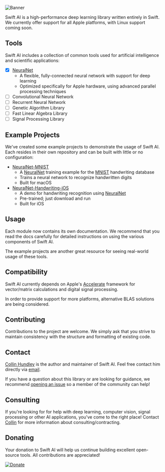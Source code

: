 ![Banner](https://github.com/Swift-AI/Swift-AI/blob/master/SiteAssets/banner.png)

Swift AI is a high-performance deep learning library written entirely in Swift. We currently offer support for all Apple platforms, with Linux support coming soon.

## Tools
Swift AI includes a collection of common tools used for artificial intelligence and scientific applications:

 - [x] [NeuralNet](https://github.com/Swift-AI/NeuralNet)
    * A flexible, fully-connected neural network with support for deep learning
    * Optimized specifically for Apple hardware, using advanced parallel processing techniques
 - [ ] Convolutional Neural Network
 - [ ] Recurrent Neural Network
 - [ ] Genetic Algorithm Library
 - [ ] Fast Linear Algebra Library
 - [ ] Signal Processing Library

## Example Projects
We've created some example projects to demonstrate the usage of Swift AI. Each resides in their own repository and can be built with little or no configuration:

 - [NeuralNet-MNIST](https://github.com/Swift-AI/NeuralNet-MNIST)
    * A [NeuralNet](https://github.com/Swift-AI/NeuralNet) training example for the [MNIST](http://yann.lecun.com/exdb/mnist/) handwriting database
    * Trains a neural network to recognize handwritten digits
    * Built for macOS
 - [NeuralNet-Handwriting-iOS](https://github.com/Swift-AI/NeuralNet-Handwriting-iOS)
    * A demo for handwriting recognition using [NeuralNet](https://github.com/Swift-AI/NeuralNet)
    * Pre-trained; just download and run
    * Built for iOS

## Usage
Each module now contains its own documentation. We recommend that you read the docs carefully for detailed instructions on using the various components of Swift AI.

The example projects are another great resource for seeing real-world usage of these tools.

## Compatibility
Swift AI currently depends on Apple's [Accelerate](https://developer.apple.com/library/mac/documentation/Accelerate/Reference/AccelerateFWRef/) framework for vector/matrix calculations and digital signal processing.

In order to provide support for more platforms, alternative BLAS solutions are being considered.

## Contributing
Contributions to the project are welcome. We simply ask that you strive to maintain consistency with the structure and formatting of existing code.

## Contact
[Collin Hundley](https://github.com/collinhundley) is the author and maintainer of Swift AI. Feel free contact him directly via [email](mailto:collinhundley@gmail.com).

If you have a question about this library or are looking for guidance, we recommend [opening an issue](https://github.com/Swift-AI/Swift-AI/issues/new) so a member of the community can help!

## Consulting
If you're looking for for help with deep learning, computer vision, signal processing or other AI applications, you've come to the right place! Contact [Collin](https://github.com/collinhundley) for more information about consulting/contracting.

## Donating
Your donation to Swift AI will help us continue building excellent open-source tools. All contributions are appreciated!

[![Donate](https://github.com/Swift-AI/Swift-AI/blob/master/SiteAssets/donate.png)](https://www.paypal.com/cgi-bin/webscr?cmd=_donations&business=3FCBZ7MXZJFG2&lc=US&item_name=Swift%20AI&currency_code=USD&bn=PP%2dDonationsBF%3aDonateButton%2epng%3fraw%3dtrue%3aNonHosted)

